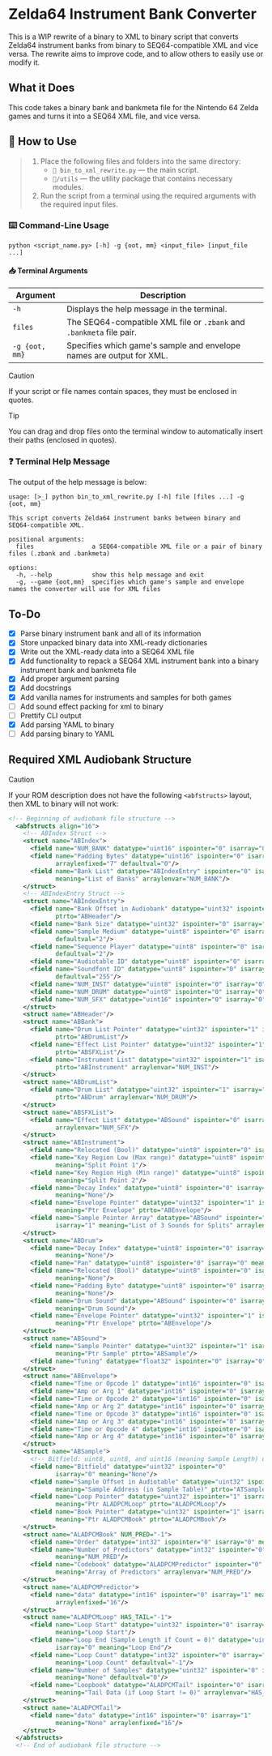 # Zelda64 Instrument Bank Converter
This is a WIP rewrite of a binary to XML to binary script that converts Zelda64 instrument banks from binary to SEQ64-compatible XML and vice versa. The rewrite aims to improve code, and to allow others to easily use or modify it.

## What it Does
This code takes a binary bank and bankmeta file for the Nintendo 64 Zelda games and turns it into a SEQ64 XML file, and vice versa.

## 🔧 How to Use
> 1. Place the following files and folders into the same directory:
>    - `📄 bin_to_xml_rewrite.py` — the main script.
>    - `📁/utils` — the utility package that contains necessary modules.
> 2. Run the script from a terminal using the required arguments with the required input files.

### ⌨️ Command-Line Usage
```
python <script_name.py> [-h] -g {oot, mm} <input_file> [input_file ...]
```

#### 📥 Terminal Arguments
| Argument | Description |
| --- | --- |
| `-h` | Displays the help message in the terminal. |
| `files` | The SEQ64-compatible XML file or `.zbank` and `.bankmeta` file pair. |
| `-g {oot, mm}` | Specifies which game's sample and envelope names are output for XML. |

> [!CAUTION]
> If your script or file names contain spaces, they must be enclosed in quotes.

> [!TIP]
> You can drag and drop files onto the terminal window to automatically insert their paths (enclosed in quotes).

### ❓ Terminal Help Message
The output of the help message is below:
```
usage: [>_] python bin_to_xml_rewrite.py [-h] file [files ...] -g {oot, mm}

This script converts Zelda64 instrument banks between binary and SEQ64-compatible XML.

positional arguments:
  files                a SEQ64-compatible XML file or a pair of binary files (.zbank and .bankmeta)

options:
  -h, --help           show this help message and exit
  -g, --game {oot,mm}  specifies which game's sample and envelope names the converter will use for XML files
```

## To-Do
- [x] Parse binary instrument bank and all of its information
- [x] Store unpacked binary data into XML-ready dictionaries
- [x] Write out the XML-ready data into a SEQ64 XML file
- [x] Add functionality to repack a SEQ64 XML instrument bank into a binary instrument bank and bankmeta file
- [x] Add proper argument parsing
- [x] Add docstrings
- [x] Add vanilla names for instruments and samples for both games
- [ ] Add sound effect packing for xml to binary
- [ ] Prettify CLI output
- [x] Add parsing YAML to binary
- [ ] Add parsing binary to YAML

## Required XML Audiobank Structure
> [!CAUTION]
> If your ROM description does not have the following `<abfstructs>` layout, then XML to binary will not work:
```xml
<!-- Beginning of audiobank file structure -->
  <abfstructs align="16">
    <!-- ABIndex Struct -->
    <struct name="ABIndex">
      <field name="NUM_BANK" datatype="uint16" ispointer="0" isarray="0" meaning="NUM_BANK"/>
      <field name="Padding Bytes" datatype="uint16" ispointer="0" isarray="1" meaning="None"
             arraylenfixed="7" defaultval="0"/>
      <field name="Bank List" datatype="ABIndexEntry" ispointer="0" isarray="1"
             meaning="List of Banks" arraylenvar="NUM_BANK"/>
    </struct>
    <!-- ABIndexEntry Struct -->
    <struct name="ABIndexEntry">
      <field name="Bank Offset in Audiobank" datatype="uint32" ispointer="1" isarray="0" meaning="Ptr Bank (in Audiobank)"
             ptrto="ABHeader"/>
      <field name="Bank Size" datatype="uint32" ispointer="0" isarray="0" meaning="Bank Length"/>
      <field name="Sample Medium" datatype="uint8" ispointer="0" isarray="0" meaning="None"
             defaultval="2"/>
      <field name="Sequence Player" datatype="uint8" ispointer="0" isarray="0" meaning="None"
             defaultval="2"/>
      <field name="Audiotable ID" datatype="uint8" ispointer="0" isarray="0" meaning="Sample Table number"/>
      <field name="Soundfont ID" datatype="uint8" ispointer="0" isarray="0" meaning="None"
             defaultval="255"/>
      <field name="NUM_INST" datatype="uint8" ispointer="0" isarray="0" meaning="NUM_INST"/>
      <field name="NUM_DRUM" datatype="uint8" ispointer="0" isarray="0" meaning="NUM_DRUM"/>
      <field name="NUM_SFX" datatype="uint16" ispointer="0" isarray="0" meaning="NUM_SFX"/>
    </struct>
    <struct name="ABHeader"/>
    <struct name="ABBank">
      <field name="Drum List Pointer" datatype="uint32" ispointer="1" isarray="0" meaning="Ptr Drum List"
             ptrto="ABDrumList"/>
      <field name="Effect List Pointer" datatype="uint32" ispointer="1" isarray="0" meaning="Ptr SFX List"
             ptrto="ABSFXList"/>
      <field name="Instrument List" datatype="uint32" ispointer="1" isarray="1" meaning="List of Ptrs to Insts"
             ptrto="ABInstrument" arraylenvar="NUM_INST"/>
    </struct>
    <struct name="ABDrumList">
      <field name="Drum List" datatype="uint32" ispointer="1" isarray="1" meaning="List of Ptrs to Drums"
             ptrto="ABDrum" arraylenvar="NUM_DRUM"/>
    </struct>
    <struct name="ABSFXList">
      <field name="Effect List" datatype="ABSound" ispointer="0" isarray="1" meaning="List of Sounds"
             arraylenvar="NUM_SFX"/>
    </struct>
    <struct name="ABInstrument">
      <field name="Relocated (Bool)" datatype="uint8" ispointer="0" isarray="0" meaning="None"/>
      <field name="Key Region Low (Max range)" datatype="uint8" ispointer="0" isarray="0"
             meaning="Split Point 1"/>
      <field name="Key Region High (Min range)" datatype="uint8" ispointer="0" isarray="0"
             meaning="Split Point 2"/>
      <field name="Decay Index" datatype="uint8" ispointer="0" isarray="0"
             meaning="None"/>
      <field name="Envelope Pointer" datatype="uint32" ispointer="1" isarray="0"
             meaning="Ptr Envelope" ptrto="ABEnvelope"/>
      <field name="Sample Pointer Array" datatype="ABSound" ispointer="0"
             isarray="1" meaning="List of 3 Sounds for Splits" arraylenfixed="3"/>
    </struct>
    <struct name="ABDrum">
      <field name="Decay Index" datatype="uint8" ispointer="0" isarray="0"
             meaning="None"/>
      <field name="Pan" datatype="uint8" ispointer="0" isarray="0" meaning="None"/>
      <field name="Relocated (Bool)" datatype="uint8" ispointer="0" isarray="0"
             meaning="None"/>
      <field name="Padding Byte" datatype="uint8" ispointer="0" isarray="0"
             meaning="None"/>
      <field name="Drum Sound" datatype="ABSound" ispointer="0" isarray="0"
             meaning="Drum Sound"/>
      <field name="Envelope Pointer" datatype="uint32" ispointer="1" isarray="0"
             meaning="Ptr Envelope" ptrto="ABEnvelope"/>
    </struct>
    <struct name="ABSound">
      <field name="Sample Pointer" datatype="uint32" ispointer="1" isarray="0"
             meaning="Ptr Sample" ptrto="ABSample"/>
      <field name="Tuning" datatype="float32" ispointer="0" isarray="0" meaning="None"/>
    </struct>
    <struct name="ABEnvelope">
      <field name="Time or Opcode 1" datatype="int16" ispointer="0" isarray="0" meaning="none"/>
      <field name="Amp or Arg 1" datatype="int16" ispointer="0" isarray="0" meaning="none"/>
      <field name="Time or Opcode 2" datatype="int16" ispointer="0" isarray="0" meaning="none"/>
      <field name="Amp or Arg 2" datatype="int16" ispointer="0" isarray="0" meaning="none"/>
      <field name="Time or Opcode 3" datatype="int16" ispointer="0" isarray="0" meaning="none"/>
      <field name="Amp or Arg 3" datatype="int16" ispointer="0" isarray="0" meaning="none"/>
      <field name="Time or Opcode 4" datatype="int16" ispointer="0" isarray="0" meaning="none"/>
      <field name="Amp or Arg 4" datatype="int16" ispointer="0" isarray="0" meaning="none"/>
    </struct>
    <struct name="ABSample">
      <!-- Bitfield: uint8, uint8, and uint16 (meaning Sample Length) originally -->
      <field name="Bitfield" datatype="uint32" ispointer="0"
             isarray="0" meaning="None"/>
      <field name="Sample Offset in Audiotable" datatype="uint32" ispointer="0" isarray="0"
             meaning="Sample Address (in Sample Table)" ptrto="ATSample"/>
      <field name="Loop Pointer" datatype="uint32" ispointer="1" isarray="0"
             meaning="Ptr ALADPCMLoop" ptrto="ALADPCMLoop"/>
      <field name="Book Pointer" datatype="uint32" ispointer="1" isarray="0"
             meaning="Ptr ALADPCMBook" ptrto="ALADPCMBook"/>
    </struct>
    <struct name="ALADPCMBook" NUM_PRED="-1">
      <field name="Order" datatype="int32" ispointer="0" isarray="0" meaning="None"/>
      <field name="Number of Predictors" datatype="int32" ispointer="0" isarray="0"
             meaning="NUM_PRED"/>
      <field name="Codebook" datatype="ALADPCMPredictor" ispointer="0" isarray="1"
             meaning="Array of Predictors" arraylenvar="NUM_PRED"/>
    </struct>
    <struct name="ALADPCMPredictor">
      <field name="data" datatype="int16" ispointer="0" isarray="1" meaning="None"
             arraylenfixed="16"/>
    </struct>
    <struct name="ALADPCMLoop" HAS_TAIL="-1">
      <field name="Loop Start" datatype="uint32" ispointer="0" isarray="0"
             meaning="Loop Start"/>
      <field name="Loop End (Sample Length if Count = 0)" datatype="uint32" ispointer="0"
             isarray="0" meaning="Loop End"/>
      <field name="Loop Count" datatype="int32" ispointer="0" isarray="0"
             meaning="Loop Count" defaultval="-1"/>
      <field name="Number of Samples" datatype="uint32" ispointer="0" isarray="0"
             meaning="None" defaultval="0"/>
      <field name="Loopbook" datatype="ALADPCMTail" ispointer="0" isarray="1"
             meaning="Tail Data (if Loop Start != 0)" arraylenvar="HAS_TAIL"/>
    </struct>
    <struct name="ALADPCMTail">
      <field name="data" datatype="int16" ispointer="0" isarray="1"
             meaning="None" arraylenfixed="16"/>
    </struct>
  </abfstructs>
  <!-- End of audiobank file structure -->
```
